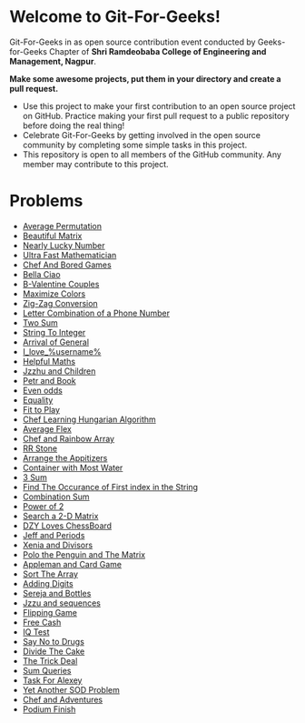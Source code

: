 # Welcome to Git-For-Geeks!

Git-For-Geeks in as open source contribution event conducted by Geeks-for-Geeks Chapter of **Shri Ramdeobaba College of Engineering and Management, Nagpur**.

**Make some awesome projects, put them in your directory and create a pull request.**

- Use this project to make your first contribution to an open source project on GitHub. Practice making your first pull request to a public repository before doing the real thing!
- Celebrate Git-For-Geeks by getting involved in the open source community by completing some simple tasks in this project.
- This repository is open to all members of the GitHub community. Any member may contribute to this project.

# Problems

- <a href="https://www.codechef.com/submit/AVGPERM"> Average Permutation </a>
- <a href="https://codeforces.com/problemset/problem/263/A"> Beautiful Matrix </a>
- <a href="https://codeforces.com/problemset/problem/110/A"> Nearly Lucky Number</a>
- <a href="https://codeforces.com/problemset/problem/61/A"> Ultra Fast Mathematician </a>
- <a href="https://www.codechef.com/submit/PCJ18B"> Chef And Bored Games </a>
- <a href="https://www.codechef.com/submit/CHFHEIST"> Bella Ciao </a>
- <a href="https://www.codechef.com/submit/VCOUPLE"> B-Valentine Couples</a>
- <a href="https://www.codechef.com/submit/COLOUR"> Maximize Colors </a>
- <a href="https://leetcode.com/problems/zigzag-conversion/"> Zig-Zag Conversion</a>
- <a href="https://leetcode.com/problems/letter-combinations-of-a-phone-number/"> Letter Combination of a Phone Number </a>
- <a href="https://leetcode.com/problems/two-sum/"> Two Sum </a>
- <a href="https://leetcode.com/problems/string-to-integer-atoi/"> String To Integer </a>
- <a href="https://codeforces.com/problemset/problem/144/A"> Arrival of General </a>
- <a href="https://codeforces.com/problemset/problem/155/A"> I_love_%username% </a>
- <a href="https://codeforces.com/problemset/problem/339/A"> Helpful Maths </a>
- <a href="https://codeforces.com/problemset/problem/450/A"> Jzzhu and Children </a>
- <a href="https://codeforces.com/problemset/problem/139/A"> Petr and Book </a>
- <a href="https://codeforces.com/problemset/problem/318/A"> Even odds </a>
- <a href="https://www.codechef.com/submit/EQUALITY"> Equality </a>
- <a href="https://www.codechef.com/submit/PLAYFIT"> Fit to Play </a>
- <a href="https://www.codechef.com/submit/HUNGALGO"> Chef Learning Hungarian Algorithm </a>
- <a href="https://www.codechef.com/submit/AVGFLEX"> Average Flex </a>
- <a href="https://www.codechef.com/submit/RAINBOWA"> Chef and Rainbow Array </a>
- <a href="https://www.codechef.com/submit/RRSTONE"> RR Stone </a>
- <a href="https://www.codechef.com/submit/ARRANGE"> Arrange the Appitizers </a>
- <a href="https://leetcode.com/problems/container-with-most-water/"> Container with Most Water </a>
- <a href="https://leetcode.com/problems/3sum/"> 3 Sum </a>
- <a href="https://leetcode.com/problems/find-the-index-of-the-first-occurrence-in-a-string/"> Find The Occurance of First index in the String </a>
- <a href="https://leetcode.com/problems/combination-sum/"> Combination Sum </a>
- <a href="https://leetcode.com/problems/power-of-two/"> Power of 2 </a>
- <a href="https://leetcode.com/problems/search-a-2d-matrix-ii/"> Search a 2-D Matrix </a>
- <a href="https://codeforces.com/problemset/problem/445/A"> DZY Loves ChessBoard </a>
- <a href="https://codeforces.com/problemset/problem/352/B"> Jeff and Periods </a>
- <a href="https://codeforces.com/problemset/problem/342/A"> Xenia and Divisors </a>
- <a href="https://codeforces.com/problemset/problem/289/B"> Polo the Penguin and The Matrix </a>
- <a href="https://codeforces.com/problemset/problem/462/B"> Appleman and Card Game </a>
- <a href="https://codeforces.com/problemset/problem/451/B"> Sort The Array </a>
- <a href="https://codeforces.com/problemset/problem/260/A"> Adding Digits </a>
- <a href="https://codeforces.com/problemset/problem/315/A"> Sereja and Bottles </a>
- <a href="https://codeforces.com/problemset/problem/450/B"> Jzzu and sequences </a>
- <a href="https://codeforces.com/problemset/problem/327/A"> Flipping Game </a>
- <a href="https://codeforces.com/problemset/problem/237/A"> Free Cash </a>
- <a href="https://codeforces.com/problemset/problem/287/A"> IQ Test </a>
- <a href="https://www.codechef.com/submit/NODRUGS"> Say No to Drugs </a>
- <a href="https://www.codechef.com/submit/ANUDTC"> Divide The Cake </a>
- <a href="https://www.codechef.com/submit/TRICKYDL"> The Trick Deal </a>
- <a href="https://www.codechef.com/submit/RRSUM"> Sum Queries </a>
- <a href="https://www.codechef.com/submit/ALEXTASK"> Task For Alexey </a>
- <a href="https://www.codechef.com/submit/SOD3"> Yet Another SOD Problem </a>
- <a href="https://www.codechef.com/submit/CHEFADV"> Chef and Adventures </a>
- <a href="https://www.codechef.com/submit/PODIUM"> Podium Finish </a>
